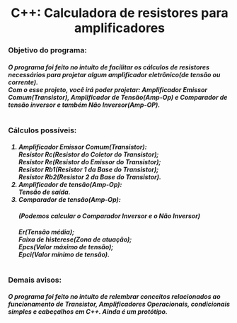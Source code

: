 <center><h1> C++: Calculadora de resistores para amplificadores </h1></center>
<h3> Objetivo do programa: </h3>
<h5> O programa foi feito no intuito de facilitar os cálculos de resistores necessários para projetar algum amplificador eletrônico(de tensão ou corrente).<br>
Com o esse projeto, você irá poder projetar: Amplificador Emissor Comum(Transistor), Amplificador de Tensão(Amp-Op) e Comparador de tensão inversor e também Não Inversor(Amp-OP).</h5>
<h1></h1>
<h3> Cálculos possíveis: </h3>
<h5> 
<ol>
<li> Amplificador Emissor Comum(Transistor):
<br> Resistor Rc(Resistor do Coletor do Transistor);
<br> Resistor Re(Resistor do Emissor do Transistor);
<br> Resistor Rb1(Resistor 1 da Base do Transistor);
<br> Resistor Rb2(Resistor 2 da Base do Transistor).
<li> Amplificador de tensão(Amp-Op):
<br>Tensão de saída.
<li>Comparador de tensão(Amp-Op):
<h4>(Podemos calcular o Comparador Inversor e o Não Inversor)</h4>
Er(Tensão média);
<br>Faixa de histerese(Zona de atuação);
<br>Epcs(Valor máximo de tensão);
<br>Epci(Valor mínimo de tensão).
</ol>
</h5>
<h1></h1>
<h3>Demais avisos:</h3>
<h5>O programa foi feito no intuito de relembrar conceitos relacionados ao funcionamento de Transistor, Amplificadores Operacionais, condicionais simples e cabeçalhos em C++. Ainda é um protótipo.</h5>
<h5></h5>
<h1></h1>